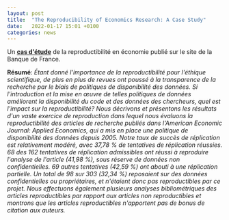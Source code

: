 ```yaml
---
layout: post
title:  "The Reproducibility of Economics Research: A Case Study"
date:   2022-01-17 15:01 +0100
categories: news
---
```


Un **[cas d'étude](https://publications.banque-france.fr/sites/default/files/medias/documents/wp853.pdf)** de la reproductibilité en économie publié sur le site de la Banque de France.

**Résumé**: *Étant donné l'importance de la reproductibilité pour l'éthique scientifique, de plus en plus de revues ont poussé à la transparence de la recherche par le biais de politiques de disponibilité des données. Si l'introduction et la mise en œuvre de telles politiques de données améliorent la disponibilité du code et des données des chercheurs, quel est l'impact sur la reproductibilité? Nous décrivons et présentons les résultats d'un vaste exercice de reproduction dans lequel nous évaluons la reproductibilité des articles de recherche publiés dans l'American Economic Journal: Applied Economics, qui a mis en place une politique de disponibilité des données depuis 2005. Notre taux de succès de réplication est relativement modéré, avec 37,78 % de tentatives de réplication réussies. 68 des 162 tentatives de réplication admissibles ont réussi à reproduire l'analyse de l'article (41,98 %), sous réserve de données non confidentielles. 69 autres tentatives (42,59 %) ont abouti à une réplication partielle. Un total de 98 sur 303 (32,34 %) reposaient sur des données confidentielles ou propriétaires, et n'étaient donc pas reproductibles par ce projet. Nous effectuons également plusieurs analyses bibliométriques des articles reproductibles par rapport aux articles non reproductibles et montrons que les articles reproductibles n'apportent pas de bonus de citation aux auteurs.*

